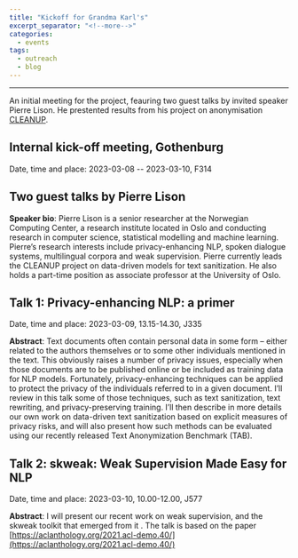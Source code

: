```yaml
---
title: "Kickoff for Grandma Karl's"
excerpt_separator: "<!--more-->"
categories:
  - events
tags:
  - outreach
  - blog
---
```


------

An initial meeting for the project, feauring two guest talks by invited speaker Pierre Lison. He prestented results from his project on anonymisation [CLEANUP](https://cleanup.nr.no/).

<!--more-->

## Internal kick-off meeting, Gothenburg

Date, time and place: 2023-03-08 -- 2023-03-10, F314


## Two guest talks by Pierre Lison

**Speaker bio**: Pierre Lison is a senior researcher at the Norwegian Computing Center, a research institute located in Oslo and conducting research in computer science, statistical modelling and machine learning. Pierre’s research interests include privacy-enhancing NLP, spoken dialogue systems, multilingual corpora and weak supervision. Pierre currently leads the CLEANUP project on data-driven models for text sanitization. He also holds a part-time position as associate professor at the University of Oslo.

## Talk 1: Privacy-enhancing NLP: a primer

Date, time and place: 2023-03-09, 13.15-14.30, J335

**Abstract**: Text documents often contain personal data in some form – either related to the authors themselves or to some other individuals mentioned in the text. This obviously raises a number of privacy issues, especially when those documents are to be published online or be included as training data for NLP models. Fortunately, privacy-enhancing techniques can be applied to protect the privacy of the individuals referred to in a given document. I’ll review in this talk some of those techniques, such as text sanitization, text rewriting, and privacy-preserving training. I’ll then describe in more details our own work on data-driven text sanitization based on explicit measures of privacy risks, and will also present how such methods can be evaluated using our recently released Text Anonymization Benchmark (TAB).

## Talk 2: skweak: Weak Supervision Made Easy for NLP

Date, time and place: 2023-03-10, 10.00-12.00, J577

**Abstract**: I will present our recent work on weak supervision, and the skweak toolkit that emerged from it . The talk is based on the paper [https://aclanthology.org/2021.acl-demo.40/](https://aclanthology.org/2021.acl-demo.40/)




